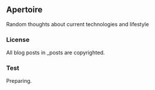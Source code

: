 ## Apertoire

Random thoughts about current technologies and lifestyle

### License

All blog posts in _posts are copyrighted.

### Test
Preparing.